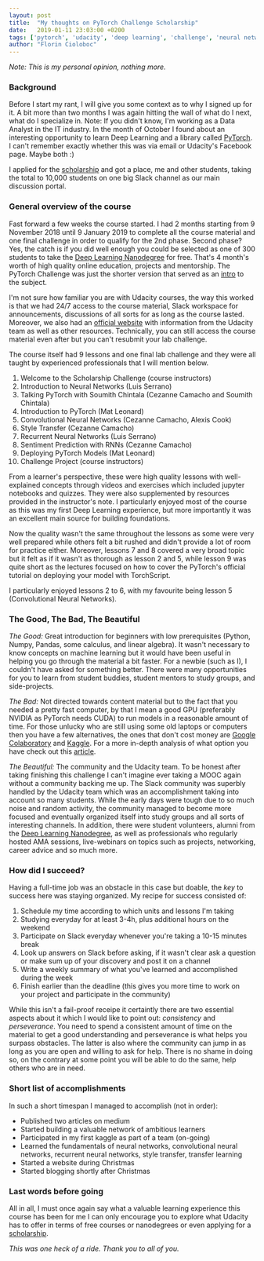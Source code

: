 ```yaml
---
layout: post
title:  "My thoughts on PyTorch Challenge Scholarship"
date:   2019-01-11 23:03:00 +0200
tags: ['pytorch', 'udacity', 'deep learning', 'challenge', 'neural networks']
author: "Florin Cioloboc"
---
```


*Note: This is my personal opinion, nothing more.*

### Background

Before I start my rant, I will give you some context as to why I signed up for it. A bit more than two months I was again hitting the wall of what do I next, what do I specialize in. Note: If you didn't know, I'm working as a Data Analyst in the IT industry. In the month of October I found about an interesting opportunity to learn Deep Learning and a library called [PyTorch](https://pytorch.org/). I can't remember exactly whether this was via email or Udacity's Facebook page. Maybe both :) 

I applied for the [scholarship](https://www.udacity.com/facebook-pytorch-scholarship) and got a place, me and other students, taking the total to 10,000 students on one big Slack channel as our main discussion portal. 

### General overview of the course

Fast forward a few weeks the course started. I had 2 months starting from 9 November 2018 until 9 January 2019 to complete all the course material and one final challenge in order to qualify for the 2nd phase. Second phase? Yes, the catch is if you did well enough you could be selected as one of 300 students to take the [Deep Learning Nanodegree](https://eu.udacity.com/course/deep-learning-nanodegree--nd101) for free. That's 4 month's worth of high quality online education, projects and mentorship. The PyTorch Challenge was just the shorter version that served as an [intro](https://www.udacity.com/course/deep-learning-pytorch--ud188) to the subject. 

I'm not sure how familiar you are with Udacity courses, the way this worked is that we had 24/7 access to the course material, Slack workspace for announcements, discussions of all sorts for as long as the course lasted. Moreover, we also had an [official website](https://sites.google.com/udacity.com/pytorch-scholarship-facebook/home?authuser=0) with information from the Udacity team as well as other resources. Technically, you can still access the course material even after but you can't resubmit your lab challenge. 

The course itself had 9 lessons and one final lab challenge and they were all taught by experienced professionals that I will mention below. 
1. Welcome to the Scholarship Challenge (course instructors)
2. Introduction to Neural Networks (Luis Serrano)
3. Talking PyTorch with Soumith Chintala (Cezanne Camacho and Soumith Chintala)
4. Introduction to PyTorch (Mat Leonard)
5. Convolutional Neural Networks (Cezanne Camacho, Alexis Cook)
6. Style Transfer (Cezanne Camacho)
7. Recurrent Neural Networks (Luis Serrano)
8. Sentiment Prediction with RNNs (Cezanne Camacho)
9. Deploying PyTorch Models (Mat Leonard)
10. Challenge Project (course instructors)

From a learner's perspective, these were high quality lessons with well-explained concepts through videos and exercises which included jupyter notebooks and quizzes. They were also supplemented by resources provided in the instructor's note. I particularly enjoyed most of the course as this was my first Deep Learning experience, but more importantly it was an excellent main source for building foundations. 

Now the quality wasn't the same throughout the lessons as some were very well prepared while others felt a bit rushed and didn't provide a lot of room for practice either. Moreover, lessons 7 and 8 covered a very broad topic but it felt as if it wasn't as thorough as lesson 2 and 5, while lesson 9 was quite short as the lectures focused on how to cover the PyTorch's official tutorial on deploying your model with TorchScript. 

I particularly enjoyed lessons 2 to 6, with my favourite being lesson 5 (Convolutional Neural Networks). 

### The Good, The Bad, The Beautiful

*The Good:* Great introduction for beginners with low prerequisites (Python, Numpy, Pandas, some calculus, and linear algebra). It wasn't necessary to know concepts on machine learning but it would have been useful in helping you go through the material a bit faster. For a newbie (such as I), I couldn't have asked for something better. There were many opportunities for you to learn from student buddies, student mentors to study groups, and side-projects. 

*The Bad:* Not directed towards content material but to the fact that you needed a pretty fast computer, by that I mean a good GPU (preferably NVIDIA as PyTorch needs CUDA) to run models in a reasonable amount of time. For those unlucky who are still using some old laptops or computers then you have a few alternatives, the ones that don't cost money are [Google Colaboratory](https://colab.research.google.com/notebooks/gpu.ipynb#scrollTo=3IEVK-KFxi5Z) and [Kaggle](http://kaggle.com/). For a more in-depth analysis of what option you have check out this [article](https://towardsdatascience.com/maximize-your-gpu-dollars-a9133f4e546a). 

*The Beautiful:* The community and the Udacity team. To be honest after taking finishing this challenge I can't imagine ever taking a MOOC again without a community backing me up. The Slack community was superbly handled by the Udacity team which was an accomplishment taking into account so many students. While the early days were tough due to so much noise and random activity, the community managed to become more focused and eventually organized itself into study groups and all sorts of interesting channels. In addition, there were student volunteers, alumni from the [Deep Learning Nanodegree](https://eu.udacity.com/course/deep-learning-nanodegree--nd101), as well as professionals who regularly hosted AMA sessions, live-webinars on topics such as projects, networking, career advice and so much more. 

### How did I succeed?

Having a full-time job was an obstacle in this case but doable, the *key* to success here was staying organized. My recipe for success consisted of:

1. Schedule my time according to which units and lessons I'm taking
2. Studying everyday for at least 3-4h, plus additional hours on the weekend
3. Participate on Slack everyday whenever you're taking a 10-15 minutes break
4. Look up answers on Slack before asking, if it wasn't clear ask a question or make sum up of your discovery and post it on a channel
5. Write a weekly summary of what you've learned and accomplished during the week
6. Finish earlier than the deadline (this gives you more time to work on your project and participate in the community)

While this isn't a fail-proof receipe it certaintly there are two essential aspects about it which I would like to point out: *consistency* and *perseverance*. You need to spend a consistent amount of time on the material to get a good understanding and perseverance is what helps you surpass obstacles. The latter is also where the community can jump in as long as you are open and willing to ask for help. There is no shame in doing so, on the contrary at some point you will be able to do the same, help others who are in need. 


### Short list of accomplishments

In such a short timespan I managed to accomplish (not in order):
- Published two articles on medium
- Started building a valuable network of ambitious learners
- Participated in my first kaggle as part of a team (on-going)
- Learned the fundamentals of neural networks, convolutional neural networks, recurrent neural networks, style transfer, transfer learning
- Started a website during Christmas
- Started blogging shortly after Christmas

### Last words before going

All in all, I must once again say what a valuable learning experience this course has been for me I can only encourage you to explore what Udacity has to offer in terms of free courses or nanodegrees or even applying for a [scholarship](https://www.udacity.com/scholarships).

*This was one heck of a ride. Thank you to all of you.* 